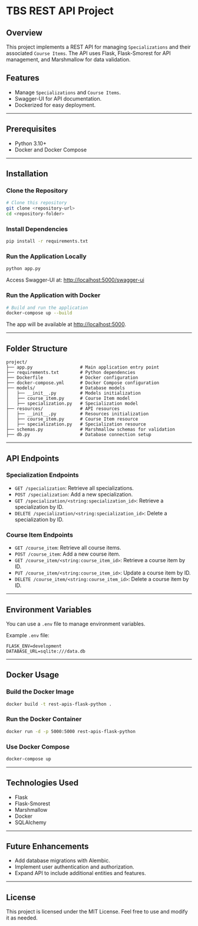 # TBS REST API Project

## Overview
This project implements a REST API for managing `Specializations` and their associated `Course Items`. The API uses Flask, Flask-Smorest for API management, and Marshmallow for data validation.

## Features
- Manage `Specializations` and `Course Items`.
- Swagger-UI for API documentation.
- Dockerized for easy deployment.

---

## Prerequisites
- Python 3.10+
- Docker and Docker Compose

---

## Installation

### Clone the Repository
```bash
# Clone this repository
git clone <repository-url>
cd <repository-folder>
```

### Install Dependencies
```bash
pip install -r requirements.txt
```

### Run the Application Locally
```bash
python app.py
```
Access Swagger-UI at: [http://localhost:5000/swagger-ui](http://localhost:5000/swagger-ui)

### Run the Application with Docker
```bash
# Build and run the application
docker-compose up --build
```

The app will be available at [http://localhost:5000](http://localhost:5000).

---

## Folder Structure
```
project/
├── app.py                  # Main application entry point
├── requirements.txt        # Python dependencies
├── Dockerfile              # Docker configuration
├── docker-compose.yml      # Docker Compose configuration
├── models/                 # Database models
│   ├── __init__.py         # Models initialization
│   ├── course_item.py      # Course Item model
│   ├── specialization.py   # Specialization model
├── resources/              # API resources
│   ├── __init__.py         # Resources initialization
│   ├── course_item.py      # Course Item resource
│   ├── specialization.py   # Specialization resource
├── schemas.py              # Marshmallow schemas for validation
├── db.py                   # Database connection setup
```

---

## API Endpoints

### Specialization Endpoints
- `GET /specialization`: Retrieve all specializations.
- `POST /specialization`: Add a new specialization.
- `GET /specialization/<string:specialization_id>`: Retrieve a specialization by ID.
- `DELETE /specialization/<string:specialization_id>`: Delete a specialization by ID.

### Course Item Endpoints
- `GET /course_item`: Retrieve all course items.
- `POST /course_item`: Add a new course item.
- `GET /course_item/<string:course_item_id>`: Retrieve a course item by ID.
- `PUT /course_item/<string:course_item_id>`: Update a course item by ID.
- `DELETE /course_item/<string:course_item_id>`: Delete a course item by ID.

---

## Environment Variables
You can use a `.env` file to manage environment variables.

Example `.env` file:
```
FLASK_ENV=development
DATABASE_URL=sqlite:///data.db
```

---

## Docker Usage
### Build the Docker Image
```bash
docker build -t rest-apis-flask-python .
```

### Run the Docker Container
```bash
docker run -d -p 5000:5000 rest-apis-flask-python
```

### Use Docker Compose
```bash
docker-compose up
```

---

## Technologies Used
- Flask
- Flask-Smorest
- Marshmallow
- Docker
- SQLAlchemy

---

## Future Enhancements
- Add database migrations with Alembic.
- Implement user authentication and authorization.
- Expand API to include additional entities and features.

---

## License
This project is licensed under the MIT License. Feel free to use and modify it as needed.

